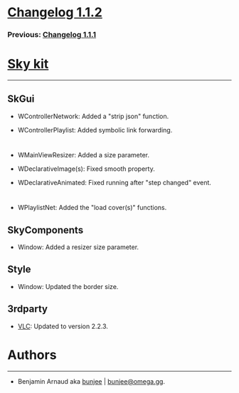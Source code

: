 # [Changelog 1.1.2](http://omega.gg/Sky/changes/1.1.2.html)

### Previous: [Changelog 1.1.1](1.1.1.html)

# [Sky kit](http://omega.gg/Sky)
---

## SkGui

- WControllerNetwork: Added a "strip json" function.

- WControllerPlaylist: Added symbolic link forwarding.

#

- WMainViewResizer: Added a size parameter.

- WDeclarativeImage(s): Fixed smooth property.

- WDeclarativeAnimated: Fixed running after "step changed" event.

#

- WPlaylistNet: Added the "load cover(s)" functions.


## SkyComponents

- Window: Added a resizer size parameter.


## Style

- Window: Updated the border size.


## 3rdparty

- [VLC](http://github.com/videolan/vlc): Updated to version 2.2.3.


# Authors
---

- Benjamin Arnaud aka [bunjee](http://bunjee.me) | <bunjee@omega.gg>.
